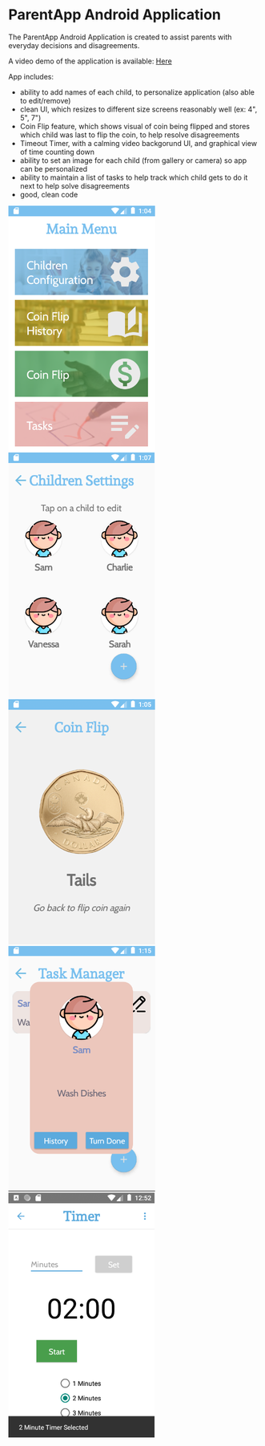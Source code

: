 # ParentApp Android Application

The ParentApp Android Application is created to assist parents with everyday decisions and disagreements. 

A video demo of the application is available: [Here](https://youtu.be/O1ixStXwwGE)

App includes: 
- ability to add names of each child, to personalize application (also able to edit/remove)
- clean UI, which resizes to different size screens reasonably well (ex: 4", 5", 7")
- Coin Flip feature, which shows visual of coin being flipped and stores which child was last to flip the coin, to help resolve disagreements
- Timeout Timer, with a calming video backgorund UI, and graphical view of time counting down
- ability to set an image for each child (from gallery or camera) so app can be personalized
- ability to maintain a list of tasks to help track which child gets to do it next to help solve disagreements
- good, clean code


![Alt text](/app/src/main/res/drawable/pa_main_menu.png?raw=true "Main Menu")
![Alt text](/app/src/main/res/drawable/pa_configure_children.png?raw=true "Configure Children")
![Alt text](/app/src/main/res/drawable/pa_coin_flip.png?raw=true "Coin Flip")
![Alt text](/app/src/main/res/drawable/pa_tasks.png?raw=true "Tasks")
![Alt text](/app/src/main/res/drawable/pa_timer.png?raw=true "Timer")
